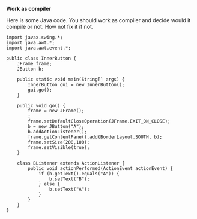 **Work as compiler**

Here is some Java code.
You should work as compiler and decide would it compile or not.
How not fix it if not.

    import javax.swing.*;
    import java.awt.*;
    import java.awt.event.*;
    
    public class InnerButton {
        JFrame frame;
        JButton b;
    
        public static void main(String[] args) {
            InnerButton gui = new InnerButton();
            gui.go();
        }
    
        public void go() {
            frame = new JFrame();
            ;
            frame.setDefaultCloseOperation(JFrame.EXIT_ON_CLOSE);
            b = new JButton("A");
            b.addActionListener();
            frame.getContentPane().add(BorderLayout.SOUTH, b);
            frame.setSize(200,100);
            frame.setVisible(true);
        }
    
        class BListener extends ActionListener {
            public void actionPerformed(ActionEvent actionEvent) {
                if (b.getText().equals("A")) {
                    b.setText("B");
                } else {
                    b.setText("A");
                }
            }
        }
    }
